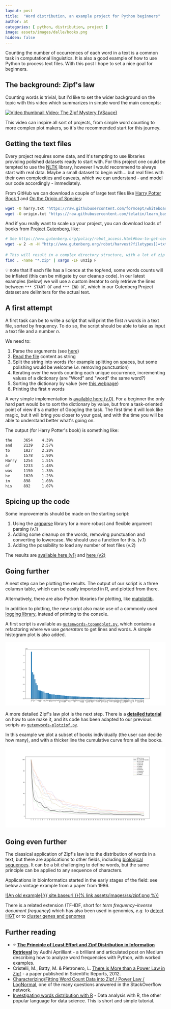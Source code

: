 ```yaml
---
layout: post
title:  "Word distribution, an example project for Python beginners"
author: at
categories: [ python, distribution, project ]
image: assets/images/dalle/books.png
hidden: false
---
```


Counting the number of occurrences of each word in a text is a common task in computational linguistics. 
It is also a good example of how to use Python to process text files. 
With this post I hope to set a nice goal for beginners.


## The background: Zipf's law

Counting words is trivial, but I'd like to set the wider background on the topic
with this video which summarizes in simple word the main concepts:

[![Video thumbnail](https://img.youtube.com/vi/fCn8zs912OE/3.jpg) Video: The Zipf Mystery (VSauce) ](https://www.youtube.com/watch?v=fCn8zs912OE")

This video can inspire all sort of projects, from simple word counting to more complex plot makers, so it's the
recommended start for this journey.

## Getting the text files

Every project requires some data, and it's tempting to use libraries providing polished datasets ready to start with.
For this project one could be tempted to use the [NLTK](https://www.nltk.org/api/nltk.corpus.html) library, however
I would recommend to always start with real data. Maybe a small dataset to begin with... but real files with their 
own complexities and caveats, which we can understand - and model our code accordingly - immediately.


From GitHub we can download a couple of large text files like [Harry Potter Book 1](https://raw.githubusercontent.com/formcept/whiteboard/master/nbviewer/notebooks/data/harrypotter/Book%201%20-%20The%20Philosopher's%20Stone.txt") and [On the Origin of Species](https://www.gutenberg.org/ebooks/1228):

```bash
wget -O harry.txt "https://raw.githubusercontent.com/formcept/whiteboard/master/nbviewer/notebooks/data/harrypotter/Book%201%20-%20The%20Philosopher's%20Stone.txt"
wget -O origin.txt "https://raw.githubusercontent.com/telatin/learn_bash/master/files/origin.txt"
```

And if you really want to scale up your project, you can download loads of books from [Project Gutenberg](https://www.gutenberg.org/), like:

```bash
# See https://www.gutenberg.org/policy/robot_access.html#how-to-get-certain-ebook-files
wget -w 2 -m -H "http://www.gutenberg.org/robot/harvest?filetypes[]=txt&langs[]=en"

# This will result in a complex directory structure, with a lot of zip files, which we can unpack with:
find . -name "*.zip" | xargs -IF unzip F
```

:bulb: note that if each file has a licence at the top/end, some words counts will be inflated (this can be
mitigate by our cleanup code). In our latest examples (below) we will use a custom iterator to only retrieve
the lines between `*** START OF` and `*** END OF`, which in our Gutenberg Project dataset are delimiters for the
actual text.

## A first attempt

A first task can be to write a script that will print the first *n* words in a text file, sorted by frequency.
To do so, the script should be able to take as input a text file and a number *n*.

We need to:

1. Parse the arguments (see [here](https://realpython.com/lessons/sysargv-in-depth/))
2. [Read the file](https://realpython.com/read-write-files-python/) content as string
3. Split the string into words (for example splitting on spaces, but some polishing would be welcome *i.e.* removing punctuation)
4. Iterating over the words counting each unique occurrence, incrementing values of a dictionary (are "Word" and "word" the same word?)
5. Sorting the dictionary by value (see [this webpage](https://realpython.com/sort-python-dictionary/))
6. Printing the first *n* words

A very simple implementation is [available here (v.0)](https://github.com/telatin/learn_bash/blob/master/scripts/gutenwords_0.py).
For a beginner the only hard part would be to sort the dictionary by value, but from a task-oriented point of view
it's a matter of Googling the task. The first time it will look like magic, but it will bring you closer to your goal,
and with the time you will be able to understand better what's going on.

The output (for Harry Potter's book) is something like:

```text
the     3654    4.39%
and     2139    2.57%
to      1827    2.20%
a       1578    1.90%
Harry   1254    1.51%
of      1233    1.48%
was     1150    1.38%
he      1020    1.23%
in      898     1.08%
his     892     1.07%
```

## Spicing up the code

Some improvements should be made on the starting script:

1. Using the [argparse](https://docs.python.org/3/howto/argparse.html) library for a more robust and flexible argument parsing (v.1)
2. Adding some cleanup on the words, removing punctuation and converting to lowercase. We should use a function for this. (v.1)
3. Adding the possibility to load any number of text files (v.2)

The results are [available here (v1)](https://github.com/telatin/learn_bash/blob/master/scripts/gutenwords_1.py) and [here (v2)](https://github.com/telatin/learn_bash/blob/master/scripts/gutenwords_2.py)

## Going further

A next step can be plotting the results. The output of our script is a three columsn table, which can be 
easily imported in R, and plotted from there.

Alternatively, there are also Python libraries for plotting, like [matplotlib](https://matplotlib.org/).

In addition to plotting, the new script also make use of a commonly used [logging library](https://docs.python.org/3/howto/logging.html), instead of printing to the console.

A first script is available as
[`gutenwords-topandplot.py`](https://github.com/telatin/learn_bash/blob/master/scripts/gutenwords-topandplot.py),
which contains a refactoring where we use *generators* to get lines and words. 
A simple histogram plot is also added.

![Example plot: histogram](https://raw.githubusercontent.com/telatin/learn_bash/master/files/gutenberg-freq.png)

A more detailed Zipf's law plot is the next step.
There is a **[detailed tutorial](https://www.thepythoncode.com/article/plot-zipfs-law-using-matplotlib-python)**
on how to use make it, and its code has been adapted to our previous scripts as
[`gutenwords-plotzipf.py`](https://github.com/telatin/learn_bash/blob/master/scripts/gutenwords-plotzipf.py).

In this example we plot a subset of books individually (the user can decide how many), and with a thicker line
the cumulative curve from all the books.

![Example plot](https://raw.githubusercontent.com/telatin/learn_bash/master/files/gutenberg-plot.png)

## Going even further

The classical application of Zipf's law is to the distribution of words in a text, but there are applications to
other fields, including [biological sequences](https://pubmed.ncbi.nlm.nih.gov/?term=%22Zipf+law%22+AND+protein).
It can be a bit challenging to define words, but the same principle can be applied to any sequence of characters.

Applications in bioinformatics started in the early stages of the field: see below a vintage example from a paper from 1986.

[![An old example]({{ site.baseurl }}{% link assets/images/ss/zipf.png %})](https://www.google.com/search?q=the+genetic+code+and+zipfs+law&oq=the+genetic+code+and+zipfs+law&aqs=chrome..69i57j33i10i160.3536j0j4&sourceid=chrome&ie=UTF-8)

There is a related extension (TF-IDF, short for *term frequency–inverse document frequency*) which has also been used in genomics, *e.g.* 
to [detect HGT](https://www.nature.com/articles/srep30308) or to [cluster genes and genomes](https://bmcgenomics.biomedcentral.com/articles/10.1186/s12864-018-4922-4)

## Further reading

* :star: [**The Principle of Least Effort and Zipf Distribution in Information Retrieval**](https://medium.com/geekculture/the-principle-of-least-effort-and-zipf-distribution-in-information-retrieval-a7199d68465f) by Audhi Aprilliant - a brilliant and articulated post on Medium describing how to analyze word frequencies with Python, with worked examples.
* Cristelli, M., Batty, M. & Pietronero, L. [There is More than a Power Law in Zipf](https://www.nature.com/articles/srep00812) - a paper published in Scientific Reports, 2012.
* [Characterizing/Fitting Word Count Data into Zipf / Power Law / LogNormal](https://stats.stackexchange.com/questions/331219/characterizing-fitting-word-count-data-into-zipf-power-law-lognormal), one of the many questions answered in the StackOverflow network.
* [Investigating words distribution with R](https://appsilon.com/investigating-words-distribution-with-r-zipfs-law/) - Data analysis with R, the other popular language for data science. This is short and simple tutorial.
